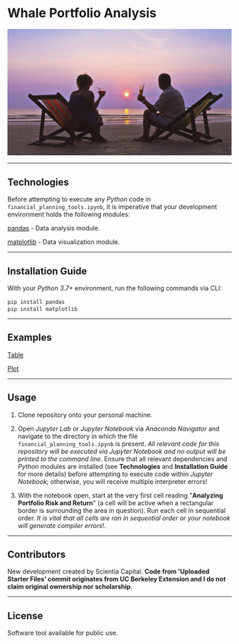 # Whale Portfolio Analysis

![Whale Portfolio Analysis](https://github.com/ScientiaCapital/Financial-Planning-Tools/blob/main/Images/retirement_yrs.jpeg)

---

## Technologies


Before attempting to execute any _Python_ code in `financial_planning_tools.ipynb`, it is imperative that your development environment holds the following modules:

[pandas](https://pandas.pydata.org/pandas-docs/stable/) - Data analysis module.

[matplotlib](https://matplotlib.org/) - Data visualization module.

---

## Installation Guide

With your _Python 3.7+_ environment, run the following commands via CLI:

```
pip install pandas
pip install matplotlib
```

---

## Examples

[Table](https://github.com/ScientiaCapital/Financial-Planning-Tools/blob/main/Images/Screen%20Shot%202021-04-18%20at%202.03.08%20PM.png)

[Plot](https://github.com/ScientiaCapital/Financial-Planning-Tools/blob/main/Images/Screen%20Shot%202021-04-18%20at%202.03.29%20PM.png)

---

## Usage

1. Clone repository onto your personal machine. 

2. Open _Jupyter Lab_ or _Jupyter Notebook_ via _Anaconda Navigator_ and navigate to the directory in which the file `financial_planning_tools.ipynb` is present. _All relevant code for this repository will be executed via Jupyter Notebook and no output will be printed to the command line_. Ensure that all relevant dependencies and _Python_ modules are installed (see __Technologies__ and __Installation Guide__ for more details) before attempting to execute code within _Jupyter Notebook_; otherwise, you will receive multiple interpreter errors! 

3. With the notebook open, start at the very first cell reading "__Analyzing Portfolio Risk and Return__" (a cell will be active when a rectangular border is surrounding the area in question). Run each cell in sequential order. _It is vital that all cells are ran in sequential order or your notebook will generate compiler errors_!. 

---

## Contributors

New development created by Scientia Capital. **Code from 'Uploaded Starter Files' commit originates from UC Berkeley Extension and I do not claim original ownership nor scholarship**.

---

## License

Software tool available for public use. 
